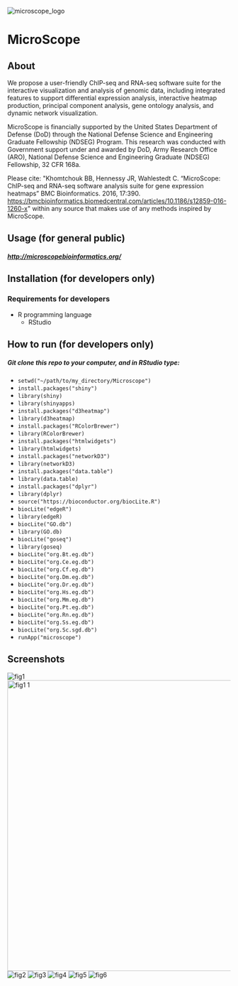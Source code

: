 ![microscope_logo](https://cloud.githubusercontent.com/assets/9893806/16903838/2b0f7b82-4c57-11e6-875a-dbe8f4f5ae11.png)

# MicroScope

## About

We propose a user-friendly ChIP-seq and RNA-seq software suite for the interactive visualization and analysis of genomic data, including integrated features to support differential expression analysis, interactive heatmap production, principal component analysis, gene ontology analysis, and dynamic network visualization.

MicroScope is financially supported by the United States Department of Defense (DoD) through the National Defense Science and Engineering Graduate Fellowship (NDSEG) Program. This research was conducted with Government support under and awarded by DoD, Army Research Office (ARO), National Defense Science and Engineering Graduate (NDSEG) Fellowship, 32 CFR 168a.

Please cite: "Khomtchouk BB, Hennessy JR, Wahlestedt C.  “MicroScope: ChIP-seq and RNA-seq software analysis suite for gene expression heatmaps” BMC Bioinformatics. 2016, 17:390. https://bmcbioinformatics.biomedcentral.com/articles/10.1186/s12859-016-1260-x" within any source that makes use of any methods inspired by MicroScope. 

## Usage (for general public)

##### http://microscopebioinformatics.org/

## Installation (for developers only)

### Requirements for developers

* R programming language
  * RStudio

## How to run (for developers only)

##### Git clone this repo to your computer, and in RStudio type:
* `setwd("~/path/to/my_directory/Microscope")`
* `install.packages("shiny")`
* `library(shiny)`
* `library(shinyapps)`
* `install.packages("d3heatmap")`
* `library(d3heatmap)`
* `install.packages("RColorBrewer")`
* `library(RColorBrewer)`
* `install.packages("htmlwidgets")`
* `library(htmlwidgets)`
* `install.packages("networkD3")`
* `library(networkD3)`
* `install.packages("data.table")`
* `library(data.table)`
* `install.packages("dplyr")`
* `library(dplyr)`
* `source("https://bioconductor.org/biocLite.R")`
* `biocLite("edgeR")`
* `library(edgeR)`
* `biocLite("GO.db")`
* `library(GO.db)`
* `biocLite("goseq")`
* `library(goseq)`
* `biocLite("org.Bt.eg.db")`
* `biocLite("org.Ce.eg.db")`
* `biocLite("org.Cf.eg.db")`
* `biocLite("org.Dm.eg.db")`
* `biocLite("org.Dr.eg.db")`
* `biocLite("org.Hs.eg.db")`
* `biocLite("org.Mm.eg.db")`
* `biocLite("org.Pt.eg.db")`
* `biocLite("org.Rn.eg.db")`
* `biocLite("org.Ss.eg.db")`
* `biocLite("org.Sc.sgd.db")`
* `runApp("microscope")`

## Screenshots

![fig1](https://cloud.githubusercontent.com/assets/9893806/16438422/aac3ba7a-3d7d-11e6-867d-8aaf8d6b7e86.png)
<img width="655" alt="fig1 1" src="https://cloud.githubusercontent.com/assets/9893806/16439227/4d076060-3d84-11e6-9d39-4d54728ed232.png">
![fig2](https://cloud.githubusercontent.com/assets/9893806/16438431/bc6c3a68-3d7d-11e6-9fdf-e570865c906d.png)
![fig3](https://cloud.githubusercontent.com/assets/9893806/16438436/c1a096fa-3d7d-11e6-9c35-d80c97dd0e2d.png)
![fig4](https://cloud.githubusercontent.com/assets/9893806/16438438/c4be0be2-3d7d-11e6-9381-1101206ade6d.png)
![fig5](https://cloud.githubusercontent.com/assets/9893806/16438441/c999fd10-3d7d-11e6-8dd6-65d37ab43e06.png)
![fig6](https://cloud.githubusercontent.com/assets/9893806/16438443/ceb93b62-3d7d-11e6-817c-c12dee745c9b.png)
